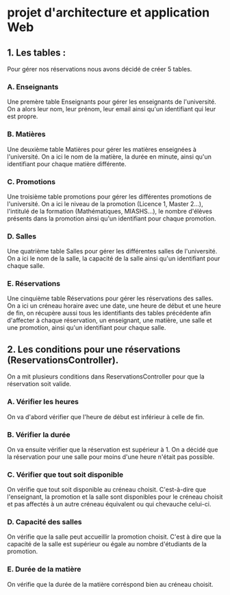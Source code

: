 # projet d'architecture et application Web

## 1. Les tables : 
Pour gérer nos réservations nous avons décidé de créer 5 tables.

### A. Enseignants
Une premère table Enseignants pour gérer les enseignants de l'université. On a alors leur nom, leur prénom, leur email ainsi qu'un identifiant qui leur est propre.

### B. Matières
Une deuxième table Matières pour gérer les matières enseignées à l'université. On a ici le nom de la matière, la durée en minute, ainsi qu'un identifiant pour chaque matière différente.

### C. Promotions
Une troisième table promotions pour gérer les différentes promotions de l'université. On a ici le niveau de la promotion (Licence 1, Master 2...), l'intitulé de la formation (Mathématiques, MIASHS...), le nombre d'élèves présents dans la promotion ainsi qu'un identifiant pour chaque promotion.

### D. Salles
Une quatrième table Salles pour gérer les différentes salles de l'université. On a ici le nom de la salle, la capacité de la salle ainsi qu'un identifiant pour chaque salle.

### E. Réservations
Une cinquième table Réservations pour gérer les réservations des salles. On a ici un créneau horaire avec une date, une heure de début et une heure de fin, on récupère aussi tous les identifiants des tables précédente afin d'affecter à chaque réservation, un enseignant, une matière, une salle et une promotion, ainsi qu'un identifiant pour chaque salle.

## 2. Les conditions pour une réservations (ReservationsController).
On a mit plusieurs conditions dans ReservationsController pour que la réservation soit valide.

### A. Vérifier les heures
On va d'abord vérifier que l'heure de début est inférieur à celle de fin.

### B. Vérifier la durée
On va ensuite vérifier que la réservation est supérieur à 1. On a décidé que la réservation pour une salle pour moins d'une heure n'était pas possible.

### C. Vérifier que tout soit disponible
On vérifie que tout soit disponible au créneau choisit. C'est-à-dire que l'enseignant, la promotion et la salle sont disponibles pour le créneau choisit et pas affectés à un autre créneau équivalent ou qui chevauche celui-ci.

### D. Capacité des salles

On vérifie que la salle peut accueillir la promotion choisit. C'est à dire que la capacité de la salle est supérieur ou égale au nombre d'étudiants de la promotion.

### E. Durée de la matière

On vérifie que la durée de la matière corréspond bien au créneau choisit.


